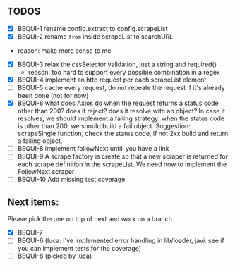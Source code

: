 ## TODOS

- [x] BEQUI-1 rename config.extract to config.scrapeList
- [x] BEQUI-2 rename `from` inside scrapeList to searchURL
 * reason: make more sense to me 
- [x] BEQUI-3 relax the cssSelector validation, just a string and required()
    * reason: too hard to support every possible combination in a regex 
- [x] BEQUI-4 implement an http request per each scrapeList element
- [ ] BEQUI-5 cache every request, do not repeate the request if it's already been done (not for now)
- [x] BEQUI-6 what does Axios do when the request returns a status code other than 200? does it reject? does it resolve with an object? In case it resolves, we should implement a failing strategy: when the status code is other than 200, we should build a fail object. Suggestion: scrapeSingle function, check the status code, if not 2xx build and return a failing object. 
- [ ] BEQUI-8 implement followNext untill you have a link
- [ ] BEQUI-9 A scrape factory is create so that a new scraper is returned for each scrape definition in the scrapeList. We need now to implement the FollowNext scraper
- [ ] BEQUI-10 Add missing test coverage

## Next items:
Please pick the one on top of next and work on a branch

- [x] BEQUI-7
- [ ] BEQUI-6 (luca: I've implemented error handling in lib/loader, javi: see if you can implement tests for the coverage)
- [ ] BEQUI-8 (picked by luca)
